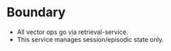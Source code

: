 # Boundary
- All vector ops go via retrieval-service.
- This service manages session/episodic state only.
